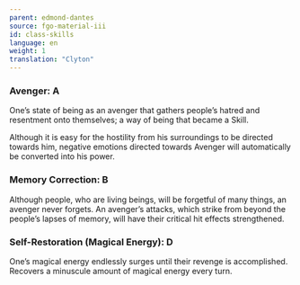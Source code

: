 ```yaml
---
parent: edmond-dantes
source: fgo-material-iii
id: class-skills
language: en
weight: 1
translation: "Clyton"
---
```


### Avenger: A

One’s state of being as an avenger that gathers people’s hatred and resentment onto themselves; a way of being that became a Skill.

Although it is easy for the hostility from his surroundings to be directed towards him, negative emotions directed towards Avenger will automatically be converted into his power.

### Memory Correction: B

Although people, who are living beings, will be forgetful of many things, an avenger never forgets. An avenger’s attacks, which strike from beyond the people’s lapses of memory, will have their critical hit effects strengthened.

### Self-Restoration (Magical Energy): D

One’s magical energy endlessly surges until their revenge is accomplished. Recovers a minuscule amount of magical energy every turn.
